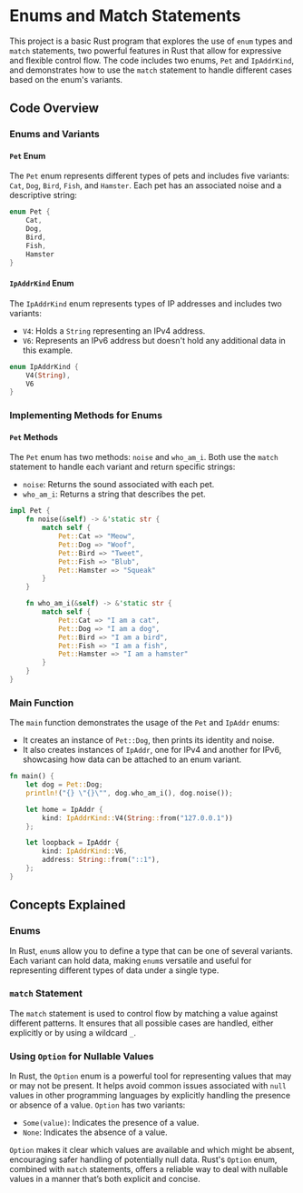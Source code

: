 # Enums and Match Statements

This project is a basic Rust program that explores the use of `enum` types and `match` statements, two powerful features in Rust that allow for expressive and flexible control flow. The code includes two enums, `Pet` and `IpAddrKind`, and demonstrates how to use the `match` statement to handle different cases based on the enum's variants.

## Code Overview

### Enums and Variants

#### `Pet` Enum
The `Pet` enum represents different types of pets and includes five variants: `Cat`, `Dog`, `Bird`, `Fish`, and `Hamster`. Each pet has an associated noise and a descriptive string:
```rust
enum Pet {
    Cat,
    Dog,
    Bird,
    Fish,
    Hamster
}
```

#### `IpAddrKind` Enum
The `IpAddrKind` enum represents types of IP addresses and includes two variants:
- `V4`: Holds a `String` representing an IPv4 address.
- `V6`: Represents an IPv6 address but doesn't hold any additional data in this example.

```rust
enum IpAddrKind {
    V4(String),
    V6
}
```

### Implementing Methods for Enums

#### `Pet` Methods
The `Pet` enum has two methods: `noise` and `who_am_i`. Both use the `match` statement to handle each variant and return specific strings:
- `noise`: Returns the sound associated with each pet.
- `who_am_i`: Returns a string that describes the pet.

```rust
impl Pet {
    fn noise(&self) -> &'static str {
        match self {
            Pet::Cat => "Meow",
            Pet::Dog => "Woof",
            Pet::Bird => "Tweet",
            Pet::Fish => "Blub",
            Pet::Hamster => "Squeak"
        }
    }

    fn who_am_i(&self) -> &'static str {
        match self {
            Pet::Cat => "I am a cat",
            Pet::Dog => "I am a dog",
            Pet::Bird => "I am a bird",
            Pet::Fish => "I am a fish",
            Pet::Hamster => "I am a hamster"
        }
    }
}
```

### Main Function

The `main` function demonstrates the usage of the `Pet` and `IpAddr` enums:
- It creates an instance of `Pet::Dog`, then prints its identity and noise.
- It also creates instances of `IpAddr`, one for IPv4 and another for IPv6, showcasing how data can be attached to an enum variant.

```rust
fn main() {
    let dog = Pet::Dog;
    println!("{} \"{}\"", dog.who_am_i(), dog.noise());

    let home = IpAddr {
        kind: IpAddrKind::V4(String::from("127.0.0.1"))
    };

    let loopback = IpAddr {
        kind: IpAddrKind::V6,
        address: String::from("::1"),
    };
}
```

## Concepts Explained

### Enums
In Rust, `enum`s allow you to define a type that can be one of several variants. Each variant can hold data, making `enum`s versatile and useful for representing different types of data under a single type.

### `match` Statement
The `match` statement is used to control flow by matching a value against different patterns. It ensures that all possible cases are handled, either explicitly or by using a wildcard `_`.

### Using `Option` for Nullable Values

In Rust, the `Option` enum is a powerful tool for representing values that may or may not be present. It helps avoid common issues associated with `null` values in other programming languages by explicitly handling the presence or absence of a value. `Option` has two variants:

- `Some(value)`: Indicates the presence of a value.
- `None`: Indicates the absence of a value.

`Option` makes it clear which values are available and which might be absent, encouraging safer handling of potentially null data. Rust's `Option` enum, combined with `match` statements, offers a reliable way to deal with nullable values in a manner that’s both explicit and concise.
